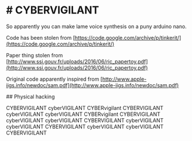 # # CYBERVIGILANT

So apparently you can make lame voice synthesis on a puny arduino nano. 

Code has been stolen from [https://code.google.com/archive/p/tinkerit/](https://code.google.com/archive/p/tinkerit/)

Paper thing stolen from [http://www.ssi.gouv.fr/uploads/2016/06/ric_papertoy.pdf](http://www.ssi.gouv.fr/uploads/2016/06/ric_papertoy.pdf)

Original code apparently inspired from [http://www.apple-iigs.info/newdoc/sam.pdf](http://www.apple-iigs.info/newdoc/sam.pdf)

## Physical hacking

[](/pics/pic1)

[](/pics/pic1)


CYBERVIGILANT
cyberVIGILANT
CYBERvigilant
CYBERVIGILANT
cyberVIGILANT
cyberVIGILANT
CYBERvigilant
CYBERVIGILANT
cyberVIGILANT
cyberVIGILANT
CYBERVIGILANT
cyberVIGILANT
cyberVIGILANT
CYBERVIGILANT
cyberVIGILANT
cyberVIGILANT
CYBERVIGILANT
